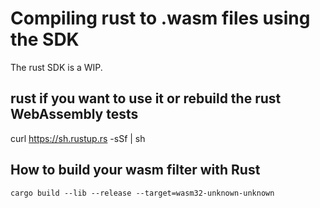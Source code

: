 # Compiling rust to .wasm files using the SDK

The rust SDK is a WIP.

## rust if you want to use it or rebuild the rust WebAssembly tests

curl https://sh.rustup.rs -sSf | sh

## How to build your wasm filter with Rust
```
cargo build --lib --release --target=wasm32-unknown-unknown
```